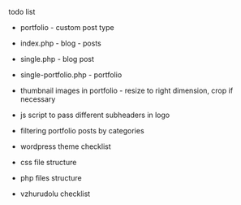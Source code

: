 todo list

* portfolio - custom post type
* index.php - blog - posts
* single.php - blog post
* single-portfolio.php - portfolio

* thumbnail images in portfolio - resize to right dimension, crop if necessary
* js script to pass different subheaders in logo
* filtering portfolio posts by categories


* wordpress theme checklist
* css file structure
* php files structure
* vzhurudolu checklist
